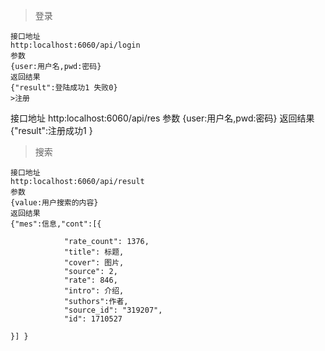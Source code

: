 >登录
```
接口地址
http:localhost:6060/api/login
参数
{user:用户名,pwd:密码}
返回结果
{"result":登陆成功1 失败0}
>注册
```
接口地址
http:localhost:6060/api/res
参数
{user:用户名,pwd:密码}
返回结果
{"result":注册成功1 }
>搜索
```
接口地址
http:localhost:6060/api/result
参数
{value:用户搜索的内容}
返回结果
{"mes":信息,"cont":[{
    
            "rate_count": 1376,
            "title": 标题,
            "cover": 图片,
            "source": 2,
            "rate": 846,
            "intro": 介绍,
            "suthors":作者,
            "source_id": "319207",
            "id": 1710527
        
}] }
